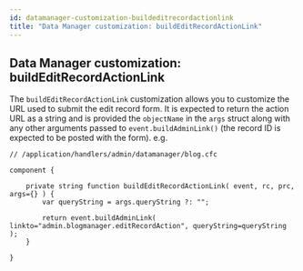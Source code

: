 ```yaml
---
id: datamanager-customization-buildeditrecordactionlink
title: "Data Manager customization: buildEditRecordActionLink"
---
```


## Data Manager customization: buildEditRecordActionLink

The `buildEditRecordActionLink` customization allows you to customize the URL used to submit the edit record form. It is expected to return the action URL as a string and is provided the `objectName` in the `args` struct along with any other arguments passed to `event.buildAdminLink()` (the record ID is expected to be posted with the form). e.g.

```luceescript
// /application/handlers/admin/datamanager/blog.cfc

component {

	private string function buildEditRecordActionLink( event, rc, prc, args={} ) {
		var queryString = args.queryString ?: "";

		return event.buildAdminLink( linkto="admin.blogmanager.editRecordAction", queryString=queryString );
	}

}
```
